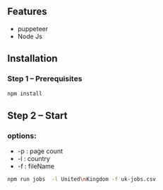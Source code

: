## Features

- puppeteer
- Node Js

## Installation

### Step 1 – Prerequisites

```bash
npm install
```

## Step 2 – Start

### options:

- -p : page count
- -l : country
- -f : fileName

```bash
npm run jobs  -l United\nKingdom -f uk-jobs.csv
```
